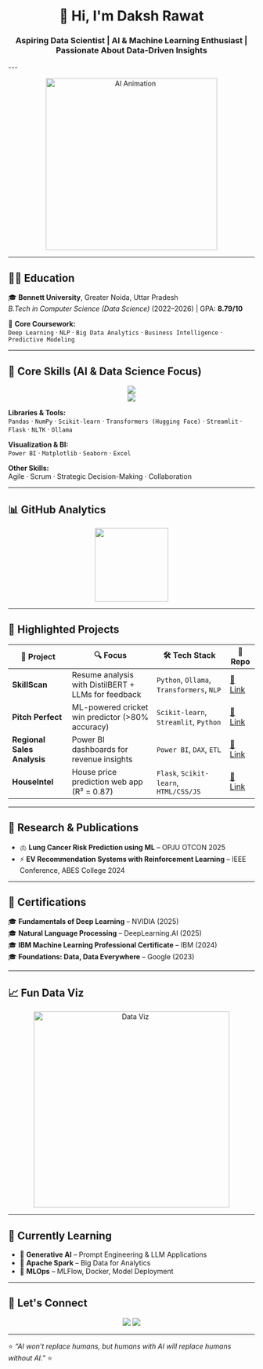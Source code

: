 <!-- Profile Header -->
<h1 align="center">👋 Hi, I'm Daksh Rawat</h1>
<h3 align="center">Aspiring Data Scientist | AI & Machine Learning Enthusiast | Passionate About Data-Driven Insights</h3>
---

<p align="center">
  <img src="https://media.giphy.com/media/QTfX9Ejfra3ZmNxh6B/giphy.gif" width="350" alt="AI Animation">
</p>

---

## 🧑‍🎓 Education
🎓 **Bennett University**, Greater Noida, Uttar Pradesh  
*B.Tech in Computer Science (Data Science)* (2022–2026) | GPA: **8.79/10**  

📘 **Core Coursework:**  
`Deep Learning` · `NLP` · `Big Data Analytics` · `Business Intelligence` · `Predictive Modeling`

---

## 🔬 Core Skills (AI & Data Science Focus)

<p align="center">
  <img src="https://skillicons.dev/icons?i=python,cpp,mysql,postgres,git,github,aws,html,css,js" /><br>
  <img src="https://skillicons.dev/icons?i=pytorch,tensorflow" /> <br>
</p>

**Libraries & Tools:**  
`Pandas` · `NumPy` · `Scikit-learn` · `Transformers (Hugging Face)` · `Streamlit` · `Flask` · `NLTK` · `Ollama`  

**Visualization & BI:**  
`Power BI` · `Matplotlib` · `Seaborn` · `Excel`  

**Other Skills:**  
Agile · Scrum · Strategic Decision-Making · Collaboration  

---

## 📊 GitHub Analytics


<p align="center">
  <img src="https://github-readme-stats.vercel.app/api/top-langs/?username=DAKSHRAWAT7775&layout=compact&theme=radical" height="150"/>
</p>

---

## 💼 Highlighted Projects

| 🧠 Project | 🔍 Focus | 🛠️ Tech Stack | 🔗 Repo |
|-----------|----------|---------------|--------|
| **SkillScan** | Resume analysis with DistilBERT + LLMs for feedback | `Python`, `Ollama`, `Transformers`, `NLP` | [🔗 Link](https://github.com/DAKSHRAWAT7775/SkillScan) |
| **Pitch Perfect** | ML-powered cricket win predictor (>80% accuracy) | `Scikit-learn`, `Streamlit`, `Python` | [🔗 Link](https://github.com/DAKSHRAWAT7775/Pitch-Perfect) |
| **Regional Sales Analysis** | Power BI dashboards for revenue insights | `Power BI`, `DAX`, `ETL` | [🔗 Link](https://github.com/DAKSHRAWAT7775/Regional-Sales-Performance-Analysis) |
| **HouseIntel** | House price prediction web app (R² = 0.87) | `Flask`, `Scikit-learn`, `HTML/CSS/JS` | [🔗 Link](https://github.com/DAKSHRAWAT7775/HouseIntel) |

---

## 🧪 Research & Publications

- 🫁 **Lung Cancer Risk Prediction using ML** – OPJU OTCON 2025  
- ⚡ **EV Recommendation Systems with Reinforcement Learning** – IEEE Conference, ABES College 2024  

---

## 🏅 Certifications

🎓 **Fundamentals of Deep Learning** – NVIDIA (2025)  
🎓 **Natural Language Processing** – DeepLearning.AI (2025)  
🎓 **IBM Machine Learning Professional Certificate** – IBM (2024)  
🎓 **Foundations: Data, Data Everywhere** – Google (2023)  

---

## 📈 Fun Data Viz

<p align="center">
  <img src="https://media.giphy.com/media/26tn33aiTi1jkl6H6/giphy.gif" width="400" alt="Data Viz">
</p>

---

## 🌱 Currently Learning

- 📌 **Generative AI** – Prompt Engineering & LLM Applications  
- 📌 **Apache Spark** – Big Data for Analytics  
- 📌 **MLOps** – MLFlow, Docker, Model Deployment  

---

## 🤝 Let's Connect

<p align="center">
  <a href="https://www.linkedin.com/in/daksh-rawat22"><img src="https://img.shields.io/badge/LinkedIn-Daksh%20Rawat-blue?logo=linkedin" /></a>
  <a href="https://github.com/DAKSHRAWAT7775"><img src="https://img.shields.io/badge/GitHub-DAKSHRAWAT7775-black?logo=github" /></a>
</p>

---

⭐ *“AI won’t replace humans, but humans with AI will replace humans without AI.”* ⭐
